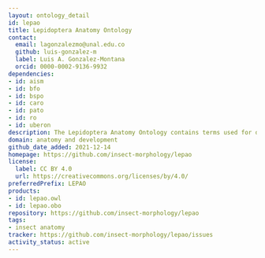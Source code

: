 ```yaml
---
layout: ontology_detail
id: lepao
title: Lepidoptera Anatomy Ontology
contact:
  email: lagonzalezmo@unal.edu.co
  github: luis-gonzalez-m
  label: Luis A. Gonzalez-Montana
  orcid: 0000-0002-9136-9932
dependencies:
- id: aism
- id: bfo
- id: bspo
- id: caro
- id: pato
- id: ro
- id: uberon
description: The Lepidoptera Anatomy Ontology contains terms used for describing the anatomy and phenotype of moths and butterflies in biodiversity research. LEPAO is developed in part by BIOfid (The Specialised Information Service Biodiversity Research).
domain: anatomy and development
github_date_added: 2021-12-14
homepage: https://github.com/insect-morphology/lepao
license:
  label: CC BY 4.0
  url: https://creativecommons.org/licenses/by/4.0/
preferredPrefix: LEPAO
products:
- id: lepao.owl
- id: lepao.obo
repository: https://github.com/insect-morphology/lepao
tags:
- insect anatomy
tracker: https://github.com/insect-morphology/lepao/issues
activity_status: active
---
```

